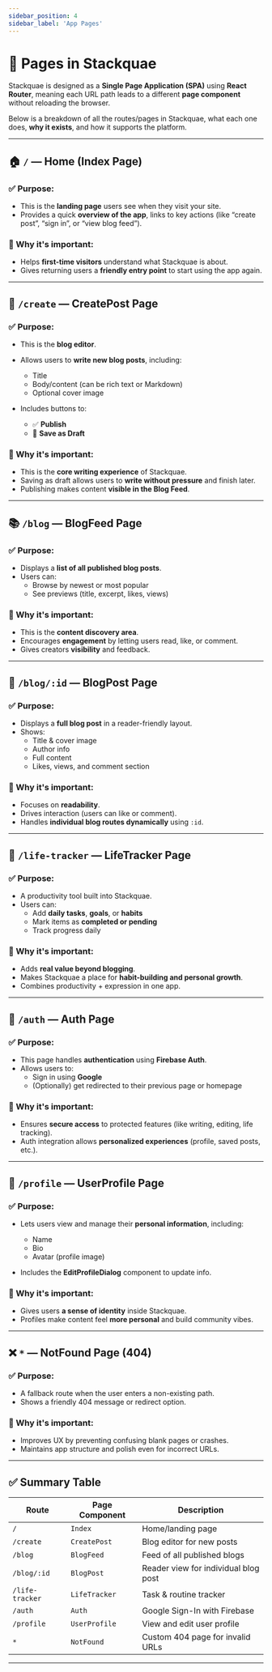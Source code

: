 ```yaml
---
sidebar_position: 4
sidebar_label: 'App Pages'
---
```


# 📄 Pages in Stackquae

Stackquae is designed as a **Single Page Application (SPA)** using **React Router**, meaning each URL path leads to a different **page component** without reloading the browser.

Below is a breakdown of all the routes/pages in Stackquae, what each one does, **why it exists**, and how it supports the platform.

---

## 🏠 `/` — **Home (Index Page)**

### ✅ Purpose:
- This is the **landing page** users see when they visit your site.
- Provides a quick **overview of the app**, links to key actions (like “create post”, “sign in”, or “view blog feed”).

### 🧠 Why it's important:
- Helps **first-time visitors** understand what Stackquae is about.
- Gives returning users a **friendly entry point** to start using the app again.

---

## 📝 `/create` — **CreatePost Page**

### ✅ Purpose:
- This is the **blog editor**.
- Allows users to **write new blog posts**, including:
  - Title
  - Body/content (can be rich text or Markdown)
  - Optional cover image

- Includes buttons to:
  - ✅ **Publish**
  - 💾 **Save as Draft**

### 🧠 Why it's important:
- This is the **core writing experience** of Stackquae.
- Saving as draft allows users to **write without pressure** and finish later.
- Publishing makes content **visible in the Blog Feed**.

---

## 📚 `/blog` — **BlogFeed Page**

### ✅ Purpose:
- Displays a **list of all published blog posts**.
- Users can:
  - Browse by newest or most popular
  - See previews (title, excerpt, likes, views)

### 🧠 Why it's important:
- This is the **content discovery area**.
- Encourages **engagement** by letting users read, like, or comment.
- Gives creators **visibility** and feedback.

---

## 📖 `/blog/:id` — **BlogPost Page**

### ✅ Purpose:
- Displays a **full blog post** in a reader-friendly layout.
- Shows:
  - Title & cover image
  - Author info
  - Full content
  - Likes, views, and comment section

### 🧠 Why it's important:
- Focuses on **readability**.
- Drives interaction (users can like or comment).
- Handles **individual blog routes dynamically** using `:id`.

---

## 📅 `/life-tracker` — **LifeTracker Page**

### ✅ Purpose:
- A productivity tool built into Stackquae.
- Users can:
  - Add **daily tasks**, **goals**, or **habits**
  - Mark items as **completed or pending**
  - Track progress daily

### 🧠 Why it's important:
- Adds **real value beyond blogging**.
- Makes Stackquae a place for **habit-building and personal growth**.
- Combines productivity + expression in one app.

---

## 🔐 `/auth` — **Auth Page**

### ✅ Purpose:
- This page handles **authentication** using **Firebase Auth**.
- Allows users to:
  - Sign in using **Google**
  - (Optionally) get redirected to their previous page or homepage

### 🧠 Why it's important:
- Ensures **secure access** to protected features (like writing, editing, life tracking).
- Auth integration allows **personalized experiences** (profile, saved posts, etc.).

---

## 👤 `/profile` — **UserProfile Page**

### ✅ Purpose:
- Lets users view and manage their **personal information**, including:
  - Name
  - Bio
  - Avatar (profile image)

- Includes the **EditProfileDialog** component to update info.

### 🧠 Why it's important:
- Gives users **a sense of identity** inside Stackquae.
- Profiles make content feel **more personal** and build community vibes.

---

## ❌ `*` — **NotFound Page (404)**

### ✅ Purpose:
- A fallback route when the user enters a non-existing path.
- Shows a friendly 404 message or redirect option.

### 🧠 Why it's important:
- Improves UX by preventing confusing blank pages or crashes.
- Maintains app structure and polish even for incorrect URLs.

---

## ✅ Summary Table

| Route             | Page Component   | Description                                   |
|------------------|------------------|-----------------------------------------------|
| `/`              | `Index`          | Home/landing page                             |
| `/create`        | `CreatePost`     | Blog editor for new posts                     |
| `/blog`          | `BlogFeed`       | Feed of all published blogs                   |
| `/blog/:id`      | `BlogPost`       | Reader view for individual blog post          |
| `/life-tracker`  | `LifeTracker`    | Task & routine tracker                        |
| `/auth`          | `Auth`           | Google Sign-In with Firebase                  |
| `/profile`       | `UserProfile`    | View and edit user profile                    |
| `*`              | `NotFound`       | Custom 404 page for invalid URLs              |

---

